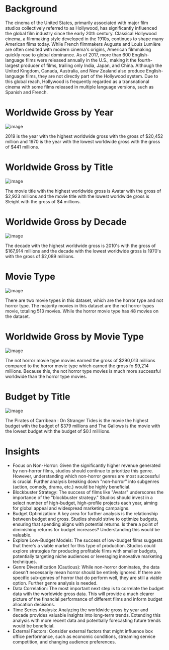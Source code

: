 # Background
The cinema of the United States, primarily associated with major film studios collectively referred to as Hollywood, has significantly influenced the global film industry since the early 20th century. Classical Hollywood cinema, a filmmaking style developed in the 1910s, continues to shape many American films today. While French filmmakers Auguste and Louis Lumière are often credited with modern cinema's origins, American filmmaking quickly rose to global dominance. As of 2017, more than 600 English-language films were released annually in the U.S., making it the fourth-largest producer of films, trailing only India, Japan, and China. Although the United Kingdom, Canada, Australia, and New Zealand also produce English-language films, they are not directly part of the Hollywood system. Due to this global reach, Hollywood is frequently regarded as a transnational cinema with some films released in multiple language versions, such as Spanish and French.

# Worldwide Gross by Year
![image](https://github.com/user-attachments/assets/d68c205d-1d2c-415c-adcb-ddd548bbb5cc)

2019 is the year with the highest worldwide gross with the gross of $20,452 million and 1970 is the year with the lowest worldwide gross with the gross of $441 millions.

# Worldwide Gross by Title
![image](https://github.com/user-attachments/assets/05b15cd6-6c51-4d4e-877e-13ccec478485)

The movie title with the highest worldwide gross is Avatar with the gross of $2,923 millions and the movie title with the lowest worldwide gross is Sleight with the gross of $4 millions.

# Worldwide Gross by Decade
![image](https://github.com/user-attachments/assets/d6ef5127-8306-433c-96cd-046ab62a7d06)

The decade with the highest worldwide gross is 2010's with the gross of $167,914 millions and the decade with the lowest worldwide gross is 1970's with the gross of $2,089 millions.

# Movie Type
![image](https://github.com/user-attachments/assets/a3e59dfe-e6d3-41ae-8f3e-b6b308095d0e)

There are two movie types in this dataset, which are the horror type and not horror type. The majority movies in this dataset are the not horror types movie, totaling 513 movies.
While the horror movie type has 48 movies on the dataset.

# Worldwide Gross by Movie Type
![image](https://github.com/user-attachments/assets/a27f6996-c93f-4e07-8db8-d12064016d83)

The not horror movie type movies earned the gross of $290,013 millions compared to the horror movie type which earned the gross fo $9,214 millions. Because this, the not horror type movies is much more successful worldwide than the horror type movies.

# Budget by Title
![image](https://github.com/user-attachments/assets/f2a4d4ec-3230-4e10-b063-4b9fbccf5e56)

The Pirates of Carribean : On Stranger Tides is the movie the highest budget with the budget of $379 millions and The Gallows is the movie with the lowest budget with the budget of $0.1 milllions.

# Insights
- Focus on Non-Horror: Given the significantly higher revenue generated by non-horror films, studios should continue to prioritize this genre. However, understanding which non-horror genres are most successful is crucial. Further analysis breaking down "non-horror" into subgenres (action, comedy, drama, etc.) would be highly beneficial.
- Blockbuster Strategy: The success of films like "Avatar" underscores the importance of the "blockbuster strategy." Studios should invest in a select number of high-budget, high-profile projects each year, aiming for global appeal and widespread marketing campaigns.
- Budget Optimization: A key area for further analysis is the relationship between budget and gross. Studios should strive to optimize budgets, ensuring that spending aligns with potential returns. Is there a point of diminishing returns for budget increases? Understanding this would be valuable.
- Explore Low-Budget Models: The success of low-budget films suggests that there's a viable market for this type of production. Studios could explore strategies for producing profitable films with smaller budgets, potentially targeting niche audiences or leveraging innovative marketing techniques.
- Genre Diversification (Cautious): While non-horror dominates, the data doesn't necessarily mean horror should be entirely ignored. If there are specific sub-genres of horror that do perform well, they are still a viable option. Further genre analysis is needed.
- Data Correlation: The most important next step is to correlate the budget data with the worldwide gross data. This will provide a much clearer picture of the financial performance of different films and inform budget allocation decisions.
- Time Series Analysis: Analyzing the worldwide gross by year and decade provides valuable insights into long-term trends. Extending this analysis with more recent data and potentially forecasting future trends would be beneficial.
- External Factors: Consider external factors that might influence box office performance, such as economic conditions, streaming service competition, and changing audience preferences.







